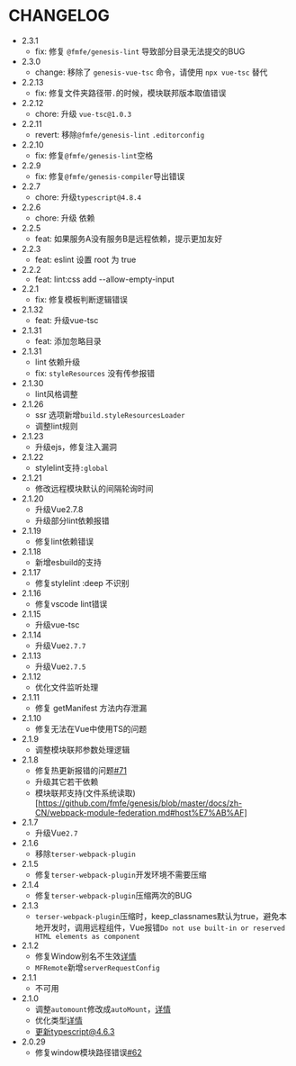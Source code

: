 # CHANGELOG
- 2.3.1
  - fix: 修复 `@fmfe/genesis-lint` 导致部分目录无法提交的BUG
- 2.3.0
  - change: 移除了 `genesis-vue-tsc` 命令，请使用 `npx vue-tsc` 替代
- 2.2.13
  - fix: 修复文件夹路径带`.`的时候，模块联邦版本取值错误
- 2.2.12
  - chore: 升级 `vue-tsc@1.0.3`
- 2.2.11
  - revert: 移除`@fmfe/genesis-lint` `.editorconfig`
- 2.2.10
  - fix: 修复`@fmfe/genesis-lint`空格
- 2.2.9
  - fix: 修复`@fmfe/genesis-compiler`导出错误
- 2.2.7
  - chore: 升级`typescript@4.8.4`
- 2.2.6
  - chore: 升级 依赖
- 2.2.5
  - feat: 如果服务A没有服务B是远程依赖，提示更加友好
- 2.2.3
  - feat: eslint 设置 root 为 true
- 2.2.2
  - feat: lint:css add --allow-empty-input
- 2.2.1
  - fix: 修复模板判断逻辑错误
- 2.1.32
  - feat: 升级vue-tsc
- 2.1.31
  - feat: 添加忽略目录
- 2.1.31
  - lint 依赖升级
  - fix: `styleResources` 没有传参报错
- 2.1.30
  - lint风格调整
- 2.1.26
  - ssr 选项新增`build.styleResourcesLoader`
  - 调整lint规则
- 2.1.23
  - 升级ejs，修复注入漏洞
- 2.1.22
  - stylelint支持`:global`
- 2.1.21
  - 修改远程模块默认的间隔轮询时间
- 2.1.20
  - 升级Vue2.7.8
  - 升级部分lint依赖报错
- 2.1.19
  - 修复lint依赖错误
- 2.1.18
  - 新增esbuild的支持
- 2.1.17
  - 修复stylelint :deep 不识别
- 2.1.16
  - 修复vscode lint错误
- 2.1.15
  - 升级vue-tsc
- 2.1.14
  - 升级Vue`2.7.7`
- 2.1.13
  - 升级Vue`2.7.5`
- 2.1.12
  - 优化文件监听处理
- 2.1.11
  - 修复 getManifest 方法内存泄漏
- 2.1.10
  - 修复无法在Vue中使用TS的问题
- 2.1.9
  - 调整模块联邦参数处理逻辑
- 2.1.8
  - 修复热更新报错的问题[#71](https://github.com/fmfe/genesis/issues/71)
  - 升级其它若干依赖
  - 模块联邦支持(文件系统读取)[https://github.com/fmfe/genesis/blob/master/docs/zh-CN/webpack-module-federation.md#host%E7%AB%AF]
- 2.1.7
  - 升级Vue`2.7`
- 2.1.6
  - 移除`terser-webpack-plugin`
- 2.1.5
  - 修复`terser-webpack-plugin`开发环境不需要压缩
- 2.1.4
  - 修复`terser-webpack-plugin`压缩两次的BUG
- 2.1.3
  - `terser-webpack-plugin`压缩时，keep_classnames默认为true，避免本地开发时，调用远程组件，Vue报错`Do not use built-in or reserved HTML elements as component`
- 2.1.2
  - 修复Window别名不生效[详情](https://github.com/fmfe/genesis/pull/68)
  - `MFRemote`新增`serverRequestConfig`
- 2.1.1
  - 不可用
- 2.1.0
  - 调整`automount`修改成`autoMount`，[详情](https://github.com/fmfe/genesis/commit/5ff83cf796a8b69dd8c0db5fc42a53b7a7369ce8)
  - 优化类型[详情](https://github.com/fmfe/genesis/commit/de0211a0bee68562e254b55130791e857df14da1)
  - 更新typescript@4.6.3[](https://github.com/fmfe/genesis/commit/cb2e1c36a61e8b91441ddad566339e1976c02790)
- 2.0.29
  - 修复window模块路径错误[#62](https://github.com/fmfe/genesis/issues/62)
